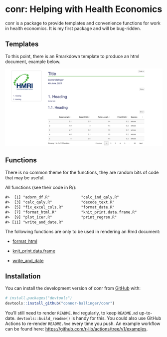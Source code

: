 
<!-- README.md is generated from README.Rmd. Please edit that file -->

# conr: Helping with Health Economics

<!-- badges: start -->
<!-- badges: end -->

conr is a package to provide templates and convenience functions for
work in health economics. It is my first package and will be bug-ridden.

## Templates

To this point, there is an Rmarkdown template to produce an html
document, example below.

![](./drafts/template_example_pic.png)

## Functions

There is no common theme for the functions, they are random bits of code
that may be useful.

All functions (see their code in R/):

    #>  [1] "adorn_df.R"              "calc_ind_qaly.R"        
    #>  [3] "calc_qaly.R"             "decode_text.R"          
    #>  [5] "fix_excel_cols.R"        "format_date.R"          
    #>  [7] "format_html.R"           "knit_print.data.frame.R"
    #>  [9] "plot_icer.R"             "print_regrsn.R"         
    #> [11] "write_and_date.R"

The following functions are only to be used in rendering an Rmd
document:

- [format_html](./R/format_html.R)

- [knit_print.data.frame](./R/knit_print.data.frame.R)

- [write_and_date](./R/write_and_date.R)

## Installation

You can install the development version of conr from
[GitHub](https://github.com/) with:

``` r
# install.packages("devtools")
devtools::install_github("connor-ballinger/conr")
```

You’ll still need to render `README.Rmd` regularly, to keep `README.md`
up-to-date. `devtools::build_readme()` is handy for this. You could also
use GitHub Actions to re-render `README.Rmd` every time you push. An
example workflow can be found here:
<https://github.com/r-lib/actions/tree/v1/examples>.
